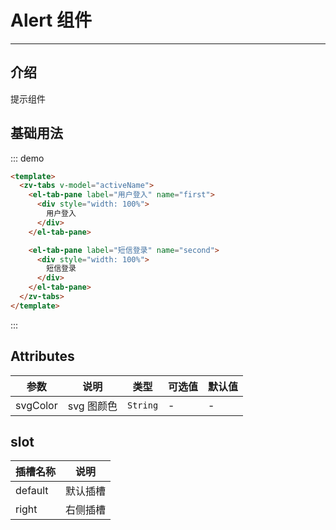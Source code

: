 # Alert 组件

<!-- {.md} -->

---

<!-- {.md} -->

## 介绍

<!-- {.md} -->

提示组件

<!-- {.md} -->

## 基础用法

<!-- {.md} -->
<tabs-demo></tabs-demo>

::: demo

```html
<template>
  <zv-tabs v-model="activeName">
    <el-tab-pane label="用户登入" name="first">
      <div style="width: 100%">
        用户登入
      </div>
    </el-tab-pane>

    <el-tab-pane label="短信登录" name="second">
      <div style="width: 100%">
        短信登录
      </div>
    </el-tab-pane>
  </zv-tabs>
</template>
```
:::

## Attributes

<!-- {.md} -->

| 参数      | 说明                                   | 类型     | 可选值 | 默认值    |
| --------- | -------------------------------------- | -------- | ------ | --------- |
| svgColor      | svg 图颜色                                 | `String` | -      | -         |

## slot

<!-- {.md} -->

| 插槽名称      | 说明                                   |
| --------- | -------------------------------------- |
| default  | 默认插槽                                 | 
| right  | 右侧插槽                                 | 
